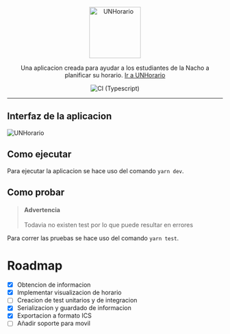 <p align="center">
  <a href="http://jdaar.github.io/UNHorario" target="blank"><img src="https://svgshare.com/i/m_Z.svg" width="120" alt="UNHorario" /></a>
</p>

<p align="center">
    Una aplicacion creada para ayudar a los estudiantes de la Nacho a planificar su horario. <a href="https://jdaar.github.io/UNHorario">Ir a UNHorario</a>
</p>

<p align="center">
    <img src="https://github.com/jdaar/UNHorario/actions/workflows/CI.yml/badge.svg?branch=master" alt="CI (Typescript)"></img>
</p>

---

## Interfaz de la aplicacion

![UNHorario](https://i.postimg.cc/RZRFsntZ/Screenshot-2022-09-11-at-13-47-21-UNHorario.png)

## Como ejecutar

Para ejecutar la aplicacion se hace uso del comando `yarn dev`.

## Como probar

> #### Advertencia
>
> Todavia no existen test por lo que puede resultar en errores

Para correr las pruebas se hace uso del comando `yarn test`.

# Roadmap

- [x] Obtencion de informacion
- [x] Implementar visualizacion de horario
- [ ] Creacion de test unitarios y de integracion
- [x] Serializacion y guardado de informacion
- [x] Exportacion a formato ICS
- [ ] Añadir soporte para movil

